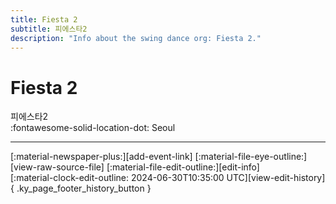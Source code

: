 ```yaml
---
title: Fiesta 2
subtitle: 피에스타2
description: "Info about the swing dance org: Fiesta 2."
---
```


# Fiesta 2

피에스타2  
:fontawesome-solid-location-dot: Seoul  


---

<div class="ky_page_footer" markdown>
<div class="ky_page_footer_trailing" markdown="span">
[:material-newspaper-plus:][add-event-link]
[:material-file-eye-outline:][view-raw-source-file]
[:material-file-edit-outline:][edit-info]
</div>
<div class="ky_page_footer_leading" markdown="span">
[:material-clock-edit-outline: 2024-06-30T10:35:00 UTC][view-edit-history]{ .ky_page_footer_history_button }
</div>
</div>

[add-event-link]: https://github.com/swingdance/events/issues/new?assignees=&labels=add+event&projects=&template=02-add_entity.yml&title=Add%20Event%3A%20ko_KR%20%E2%80%A2%20%3CName%3E&region=ko_KR&province=Seoul&city=Seoul&org_id=fiesta-2 "Add Event"
[view-raw-source-file]: https://github.com/swingdance/orgs/blob/main/ko_KR/fiesta-2.json "View Raw Source File"
[edit-info]: https://github.com/swingdance/orgs/issues/new?assignees=&labels=update+org&projects=&template=03-update_entity.yml&title=Update%20Org%3A%20ko_KR%20%E2%80%A2%20Fiesta%202&region=ko_KR&id=fiesta-2&name=Fiesta%202 "Edit Info"

[view-edit-history]: https://github.com/swingdance/orgs/commits/main/ko_KR/fiesta-2.json "View Edit History"
